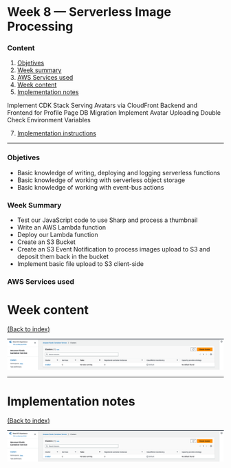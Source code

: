 # Week 8 — Serverless Image Processing


### Content

1. [Objetives](#Objetives)
2. [Week summary](#Week-summary)
3. [AWS Services used](#AWS-Services-used)
4. [Week content](#Week-content)
5. [Implementation notes](#Implementation-notes)

Implement CDK Stack
Serving Avatars via CloudFront
Backend and Frontend for Profile Page
DB Migration
Implement Avatar Uploading
Double Check Environment Variables
   
7. [Implementation instructions](https://github.com/PericoLedesma/aws-bootcamp-cruddur-2023/blob/main/journal/week_instructions/week8.md)

----------------------------------------------------------------

### Objetives
- Basic knowledge of writing, deploying and logging serverless functions
- Basic knowledge of working with serverless object storage
- Basic knowledge of working with event-bus actions



### Week Summary
- Test our JavaScript code to use Sharp and process a thumbnail
- Write an AWS Lambda function
- Deploy our Lambda function
- Create an S3 Bucket
- Create an S3 Event Notification to process images upload to S3 and deposit them back in the bucket
- Implement basic file upload to S3 client-side



### AWS Services used


# Week content
[(Back to index)](#content)

![Proof of work](assets/week6/ecs_cluster.png)

-------------------------------

# Implementation notes
[(Back to index)](#content)




![Proof of work](assets/week6/ecs_cluster.png)
